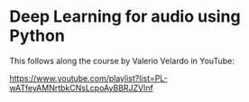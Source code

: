 # Deep Learning for audio using Python

This follows along the course by Valerio Velardo in YouTube:

https://www.youtube.com/playlist?list=PL-wATfeyAMNrtbkCNsLcpoAyBBRJZVlnf